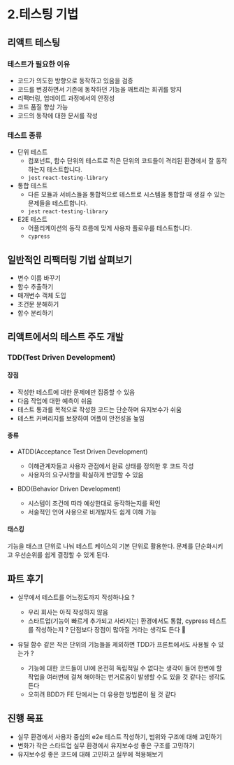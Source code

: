# 2.테스팅 기법

## 리액트 테스팅

### 테스트가 필요한 이유

- 코드가 의도한 방향으로 동작하고 있음을 검증
- 코드를 변경하면서 기존에 동작하던 기능을 깨트리는 회귀를 방지
- 리팩터링, 업데이트 과정에서의 안정성
- 코드 품질 향상 가능
- 코드의 동작에 대한 문서를 작성

### 테스트 종류

- 단위 테스트
  - 컴포넌트, 함수 단위의 테스트로 작은 단위의 코드들이 격리된 환경에서 잘 동작하는지 테스트합니다.
  - `jest` `react-testing-library`
- 통합 테스트
  - 다른 모듈과 서비스들을 통합적으로 테스트로 시스템을 통합할 때 생길 수 있는 문제들을 테스트합니다.
  - `jest` `react-testing-library`
- E2E 테스트
  - 어플리케이션의 동작 흐름에 맞게 사용자 플로우를 테스트합니다.
  - `cypress`

## 일반적인 리팩터링 기법 살펴보기

- 변수 이름 바꾸기
- 함수 추출하기
- 매개변수 객체 도입
- 조건문 분해하기
- 함수 분리하기

## 리액트에서의 테스트 주도 개발

### TDD(Test Driven Development)

#### 장점

- 작성한 테스트에 대한 문제에만 집중할 수 있음
- 다음 작업에 대한 예측이 쉬움
- 테스트 통과를 목적으로 작성한 코드는 단순하며 유지보수가 쉬움
- 테스트 커버리지를 보장하여 어플이 안전성을 높임

#### 종류

- ATDD(Acceptance Test Driven Development)

  - 이해관계자들고 사용자 관점에서 완료 상태를 정의한 후 코드 작성
  - 사용자의 요구사항을 확실하게 반영할 수 있음

- BDD(Behavior Driven Development)

  - 시스템이 조건에 따라 예상한대로 동작하는지를 확인
  - 서술적인 언어 사용으로 비개발자도 쉽게 이해 가능

#### 태스킹

기능을 태스크 단위로 나눠 테스트 케이스의 기본 단위로 활용한다. 문제를 단순화시키고 우선순위를 쉽게 결정할 수 있게 된다.

## 파트 후기

- 실무에서 테스트를 어느정도까지 작성하나요 ?

  - 우리 회사는 아직 작성하지 않음
  - 스타트업(기능이 빠르게 추가되고 사라지는) 환경에서도 통합, cypress 테스트를 작성하는지 ? 단점보다 장점이 많아질 거라는 생각도 든다 🤔

- 유틸 함수 같은 작은 단위의 기능들을 제외하면 TDD가 프론트에서도 사용될 수 있는가 ?
  - 기능에 대한 코드들이 UI에 온전히 독립적일 수 없다는 생각이 들어 한번에 할 작업을 여러번에 걸쳐 해야하는 번거로움이 발생할 수도 있을 것 같다는 생각도 든다
  - 오히려 BDD가 FE 단에서는 더 유용한 방법론이 될 것 같다

## 진행 목표

- 실무 환경에서 사용자 중심의 e2e 테스트 작성하기, 범위와 구조에 대해 고민하기
- 변화가 작은 스타트업 실무 환경에서 유지보수성 좋은 구조를 고민하기
- 유지보수성 좋은 코드에 대해 고민하고 실무에 적용해보기
